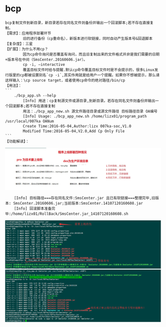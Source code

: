 # bcp 
    bcp复制文件到新目录，新目录若存在同名文件则备份并输出一个回滚脚本;若不存在直接复制。
    【需求】：应用程序部署环节    
            旧的进行备份（cp重命名），新版本进行软链接，同时自动产生版本号&回退脚本
    【复杂度】：三星
    【扩展】：为什么不用cp？ 
            因为cp命令询问是否覆盖有询问，而且旧复制出来的文件格式并非是我们需要的日期+版本号在中间（SmsCenter.20160606.jar）。
            cp -i, –interactive
            覆盖目标文件时给与提醒.默认cp命令覆盖目标文件时是不会提示的，很多Linux发行版里的cp都被设置别名`cp -i`,其实作用就是给用户一个提醒。如果你不想被提示，那么请这样输入：\cp source target，或者使用cp命令的绝对路径/bin/cp
    【用法】：
    ```
        ./bcp_app.sh --help
            [Info] 用途：cp复制源文件或源目录,到新目录。若存在同名文件则备份并输出一个回滚脚本;若不存在直接复制
            用法：./bcp_app_new.sh 源文件路径目录或源文件路径 目标路径目录 OA编号
            [Info] Usage: ./bcp_app_new.sh /home/lizx01/program_path /usr/local/007ka OANum
            Create Time:2016-05-04,Author:lizx 007ka-soc,V1.0
            Modified Time:2016-05-04,V2.0,Add Cp Only File
    ```
    【功能解读】：
    
 ![image](https://github.com/Luolired/Dev_Shell_Item/blob/master/bcp/img/QQ截图20160608091942.jpg)
 
        [Info] 目标路径===存在同名文件:SmsCenter.jar 且已有软链接===整理完毕,旧版本: SmsCenter.20160606.jar;当前版本:SmsCenter.14107120160608.jar
        [Info] 回滚脚本准备完毕:/home/lizx01/RollBack/SmsCenter.jar_14107120160608.sh

 ![image](https://github.com/Luolired/Dev_Shell_Item/blob/master/bcp/img/111.jpg)    
 ![image](https://github.com/Luolired/Dev_Shell_Item/blob/master/bcp/img/2222.jpg)
  

